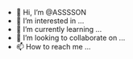 - 👋 Hi, I’m @ASSSSON
- 👀 I’m interested in ...
- 🌱 I’m currently learning ...
- 💞️ I’m looking to collaborate on ...
- 📫 How to reach me ...

<!---
ASSSSON/ASSSSON is a ✨ special ✨ repository because its `README.md` (this file) appears on your GitHub profile.
You can click the Preview link to take a look at your changes.
--->
